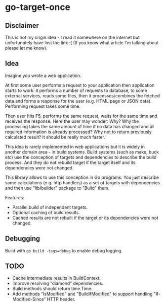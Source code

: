 # go-target-once

## Disclaimer

This is not my origin idea - I read it somewhere on the internet but unfortunately have lost the link :(
(If you know what article I'm talking about please let me know).

## Idea

Imagine you wrote a web application.

At first some user performs a request to your application then application starts to work:
it performs a number of requests to database, to some external services, reads some files,
then it processes/combines the fetched data and forms a response for the user (e.g. HTML page or JSON data).
Performing request takes some time.

Then user hits F5, performs the same request, waits for the same time and receives the response.
Here the user may wonder: Why?
Why the processing takes the same amount of time if no data has changed and all required information is already processed?
Why not to return previously calculated result? It should be really much faster.

This idea is rarely implemented in web applications but it is widely in another domain area - in build systems.
Build systems (such as make, buck etc) use the conception of targets and dependencies to describe the build process.
And they do not rebuild target if the target itself and its dependencies were not changed.

This library allows to use this conception in Go programs.
You just describe some calculations (e.g. http handlers) as a set of targets with dependencies
and then use "lib/builder" package to "Build" them.

Features:

- Parallel build of independent targets.
- Optional caching of build results.
- Cached results are not rebuilt if the target or its dependencies were not changed.


## Debugging

Build with `go build -tags=debug` to enable debug logging.

## TODO

- Cache intermediate results in BuildContext.
- Improve resolving "diamond" dependencies.
- Build methods should return time.Time.
- Add methods "IsModified" and "BuildIfModified" to support handling "If-Modified-Since" HTTP header.
